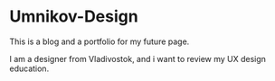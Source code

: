 # Umnikov-Design
This is a blog and a portfolio for my future page.

I am a designer from Vladivostok, and i want to review my UX design education. 
